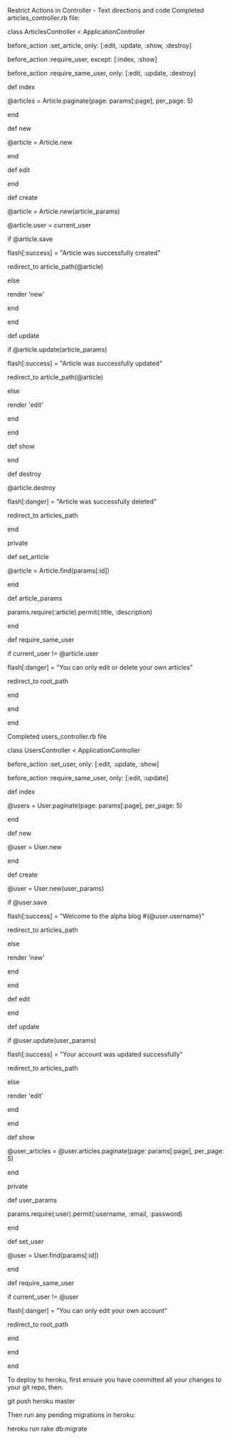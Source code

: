 Restrict Actions in Controller - Text directions and code
Completed articles_controller.rb file:

class ArticlesController < ApplicationController

before_action :set_article, only: [:edit, :update, :show, :destroy]

before_action :require_user, except: [:index, :show]

before_action :require_same_user, only: [:edit, :update, :destroy]

def index

@articles = Article.paginate(page: params[:page], per_page: 5)

end

def new

@article = Article.new

end

def edit

end

def create

@article = Article.new(article_params)

@article.user = current_user

if @article.save

flash[:success] = "Article was successfully created"

redirect_to article_path(@article)

else

render 'new'

end

end

def update

if @article.update(article_params)

flash[:success] = "Article was successfully updated"

redirect_to article_path(@article)

else

render 'edit'

end

end

def show

end

def destroy

@article.destroy

flash[:danger] = "Article was successfully deleted"

redirect_to articles_path

end

private

def set_article

@article = Article.find(params[:id])

end

def article_params

params.require(:article).permit(:title, :description)

end

def require_same_user

if current_user != @article.user

flash[:danger] = "You can only edit or delete your own articles"

redirect_to root_path

end

end

end

Completed users_controller.rb file

class UsersController < ApplicationController

before_action :set_user, only: [:edit, :update, :show]

before_action :require_same_user, only: [:edit, :update]

def index

@users = User.paginate(page: params[:page], per_page: 5)

end

def new

@user = User.new

end

def create

@user = User.new(user_params)

if @user.save

flash[:success] = "Welcome to the alpha blog #{@user.username}"

redirect_to articles_path

else

render 'new'

end

end

def edit

end

def update

if @user.update(user_params)

flash[:success] = "Your account was updated successfully"

redirect_to articles_path

else

render 'edit'

end

end

def show

@user_articles = @user.articles.paginate(page: params[:page], per_page: 5)

end

private

def user_params

params.require(:user).permit(:username, :email, :password)

end

def set_user

@user = User.find(params[:id])

end

def require_same_user

if current_user != @user

flash[:danger] = "You can only edit your own account"

redirect_to root_path

end

end

end

To deploy to heroku, first ensure you have committed all your changes to your git repo, then:

git push heroku master

Then run any pending migrations in heroku:

heroku run rake db:migrate